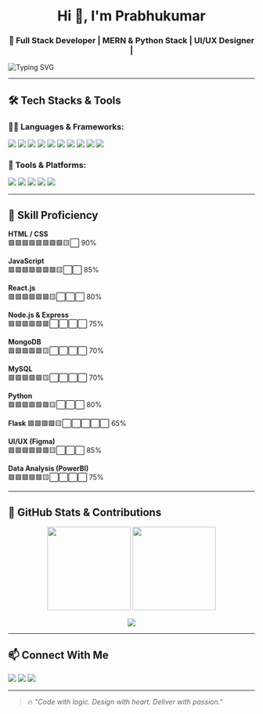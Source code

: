 <h1 align="center">Hi 👋, I'm Prabhukumar</h1>
<h3 align="center">🚀 Full Stack Developer | MERN & Python Stack | UI/UX Designer  | </h3

<p align="center">
  <img src="https://readme-typing-svg.herokuapp.com?font=Fira+Code&size=22&pause=1000&color=F75C7E&center=true&vCenter=true&width=435&lines=Full+Stack+Developer;MERN+%7C+Python+Stack;UI%2FUX+Designer+%7C+Analyst;Let's+build+something+amazing+%F0%9F%92%BB" alt="Typing SVG" />
</p>

---

## 🛠️ Tech Stacks & Tools

### 🧑‍💻 Languages & Frameworks:
<p align="left">
  <img src="https://img.shields.io/badge/-HTML5-E34F26?logo=html5&logoColor=fff&style=flat-square" />
  <img src="https://img.shields.io/badge/-CSS3-1572B6?logo=css3&logoColor=fff&style=flat-square" />
  <img src="https://img.shields.io/badge/-JavaScript-F7DF1E?logo=javascript&logoColor=000&style=flat-square" />
  <img src="https://img.shields.io/badge/-React-61DAFB?logo=react&logoColor=000&style=flat-square" />
  <img src="https://img.shields.io/badge/-Node.js-339933?logo=node.js&logoColor=fff&style=flat-square" />
  <img src="https://img.shields.io/badge/-Express-000000?logo=express&logoColor=fff&style=flat-square" />
  <img src="https://img.shields.io/badge/-MongoDB-47A248?logo=mongodb&logoColor=fff&style=flat-square" />
  <img src="https://img.shields.io/badge/-MySQL-4479A1?logo=mysql&logoColor=fff&style=flat-square" />
  <img src="https://img.shields.io/badge/-Python-3776AB?logo=python&logoColor=fff&style=flat-square" />
  <img src="https://img.shields.io/badge/-Flask-000000?logo=flask&logoColor=fff&style=flat-square" />
</p>

### 🧰 Tools & Platforms:
<p align="left">
  <img src="https://img.shields.io/badge/-Figma-F24E1E?logo=figma&logoColor=fff&style=flat-square" />
  <img src="https://img.shields.io/badge/-Git-F05032?logo=git&logoColor=fff&style=flat-square" />
  <img src="https://img.shields.io/badge/-GitHub-181717?logo=github&logoColor=fff&style=flat-square" />
  <img src="https://img.shields.io/badge/-VSCode-007ACC?logo=visual-studio-code&logoColor=fff&style=flat-square" />
  <img src="https://img.shields.io/badge/-Postman-FF6C37?logo=postman&logoColor=fff&style=flat-square" />
</p>

---


## 🎯 Skill Proficiency

**HTML / CSS**  
🟩🟩🟩🟩🟩🟩🟩🟩🟨⬜ 90%

**JavaScript**  
🟩🟩🟩🟩🟩🟩🟩🟨⬜⬜ 85%

**React.js**  
🟩🟩🟩🟩🟩🟩🟨⬜⬜⬜ 80%

**Node.js & Express**  
🟩🟩🟩🟩🟩🟩⬜⬜⬜⬜ 75%

**MongoDB**  
🟩🟩🟩🟩🟩🟨⬜⬜⬜⬜ 70%

**MySQL**  
🟩🟩🟩🟩🟩🟨⬜⬜⬜⬜ 70%

**Python**  
🟩🟩🟩🟩🟩🟩🟨⬜⬜⬜ 80%

**Flask**
🟩🟩🟩🟩🟨⬜⬜⬜⬜⬜ 65%

**UI/UX (Figma)**  
🟩🟩🟩🟩🟩🟩🟨⬜⬜⬜ 85%

**Data Analysis (PowerBI)**  
🟩🟩🟩🟩🟩🟨⬜⬜⬜⬜ 75%

---

## 🌟 GitHub Stats & Contributions

<p align="center">
  <img src="https://github-readme-stats.vercel.app/api?username=Pramodkumar&show_icons=true&theme=radical" height="170">
  <img src="https://github-readme-stats.vercel.app/api/top-langs/?username=Pramodkumar&layout=compact&theme=radical" height="170">
</p>

<p align="center">
  <img src="https://github-readme-streak-stats.herokuapp.com?user=Pramodkumar&theme=radical" />
</p>

---

## 📫 Connect With Me
<p align="left">
  <a href="mailto:thepramodkumar178@gmail.com"><img src="https://img.shields.io/badge/-Email-D14836?style=flat-square&logo=gmail&logoColor=white"/></a>
  <a href="https://www.linkedin.com/in/pramodkumar-athkuri-4466382ab/" target="_blank"><img src="https://img.shields.io/badge/-LinkedIn-0077B5?style=flat-square&logo=linkedin&logoColor=white"/></a>
  <a href=""><img src="https://img.shields.io/badge/-Portfolio-ff5722?style=flat-square&logo=google-chrome&logoColor=white"/></a>
</p>

---

> 🔥 *"Code with logic. Design with heart. Deliver with passion."*




